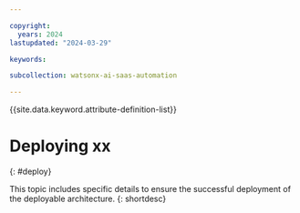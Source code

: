 ```yaml
---

copyright:
  years: 2024
lastupdated: "2024-03-29"

keywords:

subcollection: watsonx-ai-saas-automation

---
```



{{site.data.keyword.attribute-definition-list}}

# Deploying xx
{: #deploy}

This topic includes specific details to ensure the successful deployment of the deployable architecture.
{: shortdesc}
